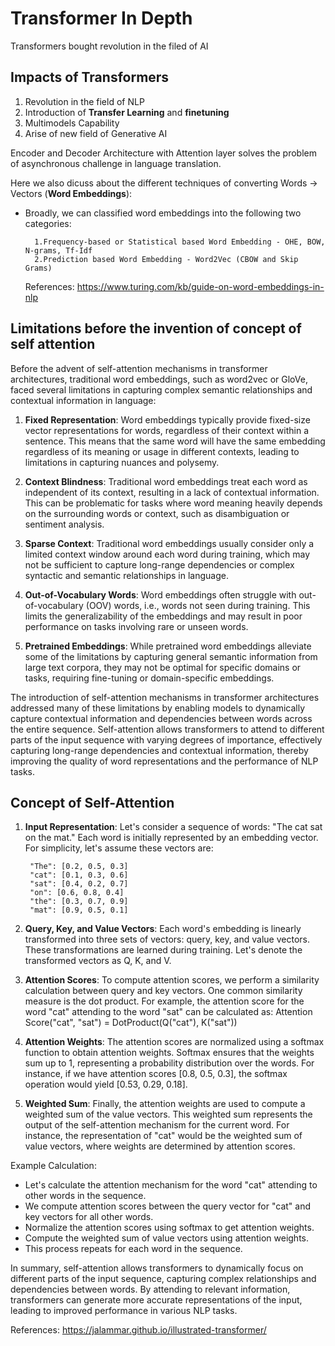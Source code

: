 # Transformer In Depth

Transformers bought revolution in the filed of AI
## Impacts of Transformers
1. Revolution in the field of NLP
2. Introduction of **Transfer Learning** and **finetuning**
3. Multimodels Capability
4. Arise of new field of Generative AI


Encoder and Decoder Architecture with Attention layer solves the problem of asynchronous challenge in language translation.

Here we also dicuss about the different techniques of converting Words -> Vectors (**Word Embeddings**):
* Broadly, we can classified word embeddings into the following two categories:

        1.Frequency-based or Statistical based Word Embedding - OHE, BOW, N-grams, Tf-Idf
        2.Prediction based Word Embedding - Word2Vec (CBOW and Skip Grams)
    References: https://www.turing.com/kb/guide-on-word-embeddings-in-nlp



## Limitations before the invention of concept of self attention

Before the advent of self-attention mechanisms in transformer architectures, traditional word embeddings, such as word2vec or GloVe, faced several limitations in capturing complex semantic relationships and contextual information in language:

1. **Fixed Representation**: Word embeddings typically provide fixed-size vector representations for words, regardless of their context within a sentence. This means that the same word will have the same embedding regardless of its meaning or usage in different contexts, leading to limitations in capturing nuances and polysemy.

2. **Context Blindness**: Traditional word embeddings treat each word as independent of its context, resulting in a lack of contextual information. This can be problematic for tasks where word meaning heavily depends on the surrounding words or context, such as disambiguation or sentiment analysis.

3. **Sparse Context**: Traditional word embeddings usually consider only a limited context window around each word during training, which may not be sufficient to capture long-range dependencies or complex syntactic and semantic relationships in language.

4. **Out-of-Vocabulary Words**: Word embeddings often struggle with out-of-vocabulary (OOV) words, i.e., words not seen during training. This limits the generalizability of the embeddings and may result in poor performance on tasks involving rare or unseen words.

5. **Pretrained Embeddings**: While pretrained word embeddings alleviate some of the limitations by capturing general semantic information from large text corpora, they may not be optimal for specific domains or tasks, requiring fine-tuning or domain-specific embeddings.

The introduction of self-attention mechanisms in transformer architectures addressed many of these limitations by enabling models to dynamically capture contextual information and dependencies between words across the entire sequence. Self-attention allows transformers to attend to different parts of the input sequence with varying degrees of importance, effectively capturing long-range dependencies and contextual information, thereby improving the quality of word representations and the performance of NLP tasks.

## Concept of Self-Attention

1. **Input Representation**:
Let's consider a sequence of words: "The cat sat on the mat."
Each word is initially represented by an embedding vector. For simplicity, let's assume these vectors are:

        "The": [0.2, 0.5, 0.3]
        "cat": [0.1, 0.3, 0.6]
        "sat": [0.4, 0.2, 0.7]
        "on": [0.6, 0.8, 0.4]
        "the": [0.3, 0.7, 0.9]
        "mat": [0.9, 0.5, 0.1]
2. **Query, Key, and Value Vectors**:
Each word's embedding is linearly transformed into three sets of vectors: query, key, and value vectors.
These transformations are learned during training.
Let's denote the transformed vectors as Q, K, and V.
3. **Attention Scores**:
To compute attention scores, we perform a similarity calculation between query and key vectors.
One common similarity measure is the dot product.
For example, the attention score for the word "cat" attending to the word "sat" can be calculated as:
Attention Score("cat", "sat") = DotProduct(Q("cat"), K("sat"))
4. **Attention Weights**:
The attention scores are normalized using a softmax function to obtain attention weights.
Softmax ensures that the weights sum up to 1, representing a probability distribution over the words.
For instance, if we have attention scores [0.8, 0.5, 0.3], the softmax operation would yield [0.53, 0.29, 0.18].
5. **Weighted Sum**:
Finally, the attention weights are used to compute a weighted sum of the value vectors.
This weighted sum represents the output of the self-attention mechanism for the current word.
For instance, the representation of "cat" would be the weighted sum of value vectors, where weights are determined by attention scores.

Example Calculation:
* Let's calculate the attention mechanism for the word "cat" attending to other words in the sequence.
* We compute attention scores between the query vector for "cat" and key vectors for all other words.
* Normalize the attention scores using softmax to get attention weights.
* Compute the weighted sum of value vectors using attention weights.
* This process repeats for each word in the sequence.

In summary, self-attention allows transformers to dynamically focus on different parts of the input sequence, capturing complex relationships and dependencies between words. By attending to relevant information, transformers can generate more accurate representations of the input, leading to improved performance in various NLP tasks.

References: https://jalammar.github.io/illustrated-transformer/